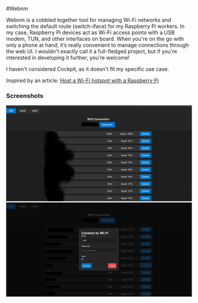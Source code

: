 #Webnm 

Webnm is a cobbled together tool for managing Wi-Fi networks and switching the default route (switch-iface) for my Raspberry Pi workers. In my case, Raspberry Pi devices act as Wi-Fi access points with a USB modem, TUN, and other interfaces on board. When you're on the go with only a phone at hand, it’s really convenient to manage connections through the web UI. I wouldn't exactly call it a full-fledged project, but if you're interested in developing it further, you’re welcome!

I haven't considered Cockpit, as it doesn't fit my specific use case.

Inspired by an article:
[Host a Wi-Fi hotspot with a Raspberry Pi](https://www.raspberrypi.com/tutorials/host-a-hotel-wifi-hotspot/)

### Screenshots
![List](docs/images/webnm1.png)
![New connection](docs/images/webnm2.png)
